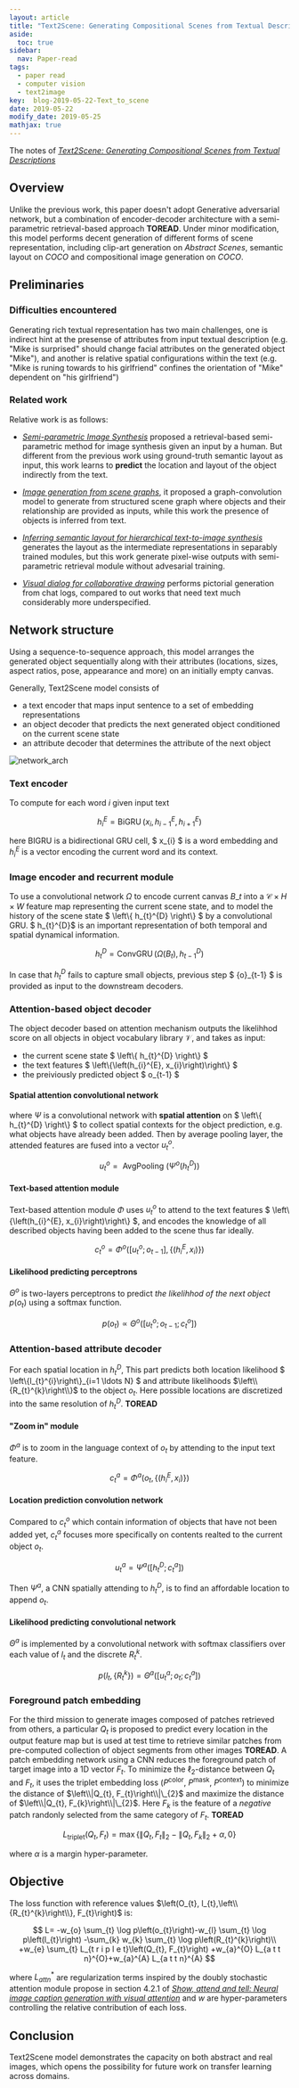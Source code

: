 ```yaml
---
layout: article
title: "Text2Scene: Generating Compositional Scenes from Textual Descriptions"
aside:
  toc: true
sidebar:
  nav: Paper-read
tags:
  - paper read
  - computer vision
  - text2image
key:  blog-2019-05-22-Text_to_scene
date: 2019-05-22
modify_date: 2019-05-25
mathjax: true
---
```



The notes of [*Text2Scene: Generating Compositional Scenes from Textual Descriptions*](https://arxiv.org/pdf/1809.01110)

<!--more-->


## Overview

Unlike the previous work, this paper doesn't adopt Generative adversarial network, but a combination of encoder-decoder architecture with a semi-parametric retrieval-based approach **TOREAD**. Under minor modification, this model performs decent generation of different forms of scene representation, including clip-art generation on *Abstract Scenes*, semantic layout on *COCO* and compositional image generation on *COCO*.

## Preliminaries

### Difficulties encountered

Generating rich textual representation has two main challenges, one is indirect hint at the presense of attributes from input textual description (e.g. "Mike is surprised" should change facial attributes on the generated object "Mike"), and another is relative spatial configurations within the text (e.g. "Mike is runing towards to his girlfriend" confines the orientation of "Mike" dependent on "his girlfriend")

### Related work

Relative work is as follows:

- [*Semi-parametric Image Synthesis*](https://arxiv.org/abs/1804.10992) proposed a retrieval-based semi-parametric method for image synthesis given an input by a human. But different from the previous work using ground-truth semantic layout as input, this work learns to **predict** the location and layout of the object indirectly from the text.

- [*Image generation from scene graphs*](), it proposed a graph-convolution model to generate from structured scene graph where objects and their relationship are provided as inputs, while this work the presence of objects is inferred from text.

- [*Inferring semantic layout for hierarchical text-to-image synthesis*]() generates the layout as the intermediate representations in separably trained modules, but this work generate pixel-wise outputs with semi-parametric retrieval module without advesarial training.

- [*Visual dialog for collaborative drawing*]() performs pictorial generation from chat logs, compared to out works that need text much considerably more underspecified. 

## Network structure

Using a sequence-to-sequence approach, this model arranges the generated object sequentially along with their attributes (locations, sizes, aspect ratios, pose, appearance and more) on an initially empty canvas.

Generally, Text2Scene model consists of
- a text encoder that maps input sentence to a set of embedding representations
- an object decoder that predicts the next generated object conditioned on the current scene state
- an attribute decoder that determines the attribute of the next object

![network_arch](/assets/images/2019/05/text_to_scene/network_arch.png)

### Text encoder

To compute for each word $i$ given input text

$$
h_{i}^{E}=\operatorname{BiGRU}\left(x_{i}, h_{i-1}^{E}, h_{i+1}^{E}\right)
$$

here BIGRU is a bidirectional GRU cell, $ x_{i} $ is a word embedding and $h_{i}^{E}$ is a vector encoding the current word and its context.

### Image encoder and recurrent module

To use a convolutional network $\Omega$ to encode current canvas ${B}\_{t}$ into a $\mathcal{C} \times H \times W$ feature map representing the current scene state, and to model the history of the scene state $ \left\\{ h_{t}^{D} \right\\} $ by a convolutional GRU. $ h_{t}^{D}$ is an important representation of both temporal and spatial dynamical information.

$$
h_{t}^{D}=\operatorname{ConvGRU}\left(\Omega\left(B_{t}\right), h_{t-1}^{D}\right)
$$

In case that $h_{t}^{D}$ fails to capture small objects, previous step $ {o}_{t-1} $ is provided as input to the downstream decoders.

### Attention-based object decoder

The object decoder based on attention mechanism outputs the likelihhod score on all objects in object vocabulary library $\mathcal{V}$, and takes as input:
- the current scene state $ \left\\{ h_{t}^{D} \right\\} $
- the text features $ \left\\{\left(h_{i}^{E}, x_{i}\right)\right\\} $
- the preiviously predicted object $ o_{t-1} $

#### Spatial attention convolutional network

where $\Psi$ is a convolutional network with **spatial attention** on $ \left\\{ h_{t}^{D} \right\\} $ to collect spatial contexts for the object prediction, e.g. what objects have already been added. Then by average pooling layer, the attended features are fused into a vector $u_{t}^{o}$.

$$
u_{t}^{o}=\text { AvgPooling }\left(\Psi^{o}\left(h_{t}^{D}\right)\right)
$$

#### Text-based attention module

Text-based attention module $\Phi$ uses $u_{t}^{o}$ to attend to the text features $ \left\\{\left(h_{i}^{E}, x_{i}\right)\right\\} $, and encodes the knowledge of all described objects having been added to the scene thus far ideally.

$$
c_{t}^{o}=\Phi^{o}\left(\left[u_{t}^{o} ; o_{t-1}\right],\left\{\left(h_{i}^{E}, x_{i}\right)\right\}\right)
$$

#### Likelihood predicting perceptrons

$\Theta^{o}$ is two-layers perceptrons to predict *the likelihhod of the next object* $p\left(o_{t}\right)$ using a softmax function.

$$
p\left(o_{t}\right) \propto \Theta^{o}\left(\left[u_{t}^{o} ; o_{t-1} ; c_{t}^{o}\right]\right)
$$


### Attention-based attribute decoder

For each spatial location in $h_{t}^{D}$, This part predicts both location likelihood $ \left\\{l_{t}^{i}\right\\}\_{i=1 \ldots N} $ and attribute likelihoods $\left\\{R_{t}^{k}\right\\}$ to the object $o_{t}$. Here possible locations are discretized into the same resolution of $h_{t}^{D}$. **TOREAD**

#### "Zoom in" module

$\Phi^{a}$ is to zoom in the language context of $o_{t}$ by attending to the input text feature.

$$
{c_{t}^{a}=\Phi^{a}\left(o_{t},\left\{\left(h_{i}^{E}, x_{i}\right)\right\}\right)}
$$

#### Location prediction convolution network

Compared to $c_{t}^{o}$ which contain information of objects that have not been added yet, $c_{t}^{a}$ focuses more specifically on contents realted to the current object $o_{t}$. 

$$
{u_{t}^{a}=\Psi^{a}\left(\left[h_{t}^{D} ; c_{t}^{a}\right]\right)}
$$

Then $\Psi^{a}$, a CNN spatially attending to $h_{t}^{D}$, is to find an affordable location to append $o_{t}$.

#### Likelihood predicting convolutional network

$\Theta^{a}$ is implemented by a convolutional network with softmax classifiers over each value of $l_{t}$ and the discrete $R_{t}^{k}$.

$$
{p\left(l_{t},\left\{R_{t}^{k}\right\}\right)=\Theta^{a}\left(\left[u_{t}^{a} ; o_{t} ; c_{t}^{a}\right]\right)}
$$

### Foreground patch embedding

For the third mission to generate images composed of patches retrieved from others, a particular $Q_{t}$ is proposed to predict every location in the output feature map but is used at test time to retrieve similar patches from pre-computed collection of object segments from other images **TOREAD**. A patch embedding network using a CNN reduces the foreground patch of target image into a 1D vector $F_{t}$. To minimize the $\ell_{2}$-distance between $Q_{t}$ and $F_{t}$, it uses the triplet embedding loss ($P^\text {color}$, $P^\text {mask}$, $P^\text {context}$) to minimize the distance of $\left\\|Q_{t}, F_{t}\right\\|\_{2}$ and maximize the distance of $\left\\|Q_{t}, F_{k}\right\\|\_{2}$. Here $F_{k}$ is the feature of a *negative* patch randonly selected from the same category of $F_{t}$. **TOREAD**

$$
L_{\text {triplet}}\left(Q_{t}, F_{t}\right)=\max \left\{\left\|Q_{t}, F_{t}\right\|_{2}-\left\|Q_{t}, F_{k}\right\|_{2}+\alpha, 0\right\}
$$

where $\alpha$ is a margin hyper-parameter.

## Objective

The loss function with reference values $\left(O_{t}, l_{t},\left\\{R_{t}^{k}\right\\}, F_{t}\right)$ is:

$$
L= -w_{o} \sum_{t} \log p\left(o_{t}\right)-w_{l} \sum_{t} \log p\left(l_{t}\right) -\sum_{k} w_{k} \sum_{t} \log p\left(R_{t}^{k}\right)\\ 
+w_{e} \sum_{t} L_{t r i p l e t}\left(Q_{t}, F_{t}\right) +w_{a}^{O} L_{a t t n}^{O}+w_{a}^{A} L_{a t t n}^{A}
$$

where $L_{a t t n}^{*}$ are regularization terms inspired by the doubly stochastic attention module propose in section 4.2.1 of [*Show, attend and tell: Neural image caption generation with visual attention*](https://arxiv.org/abs/1502.03044) and $w$ are hyper-parameters controlling the relative contribution of each loss.

## Conclusion

Text2Scene model demonstrates the capacity on both abstract and real images, which opens the possibility for future work on transfer learning across domains.
